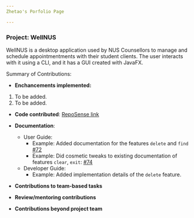 ```yaml
---
Zhetao's Porfolio Page

---
```


### Project: WellNUS

WellNUS is a desktop application used by NUS Counsellors to manage and schedule appointmentments with their student clients.
The user interacts with it using a CLI, and it has a GUI created with JavaFX.

Summary of Contributions:

* **Enchancements implemented:**

1. To be added.
2. To be added.

* **Code contributed**: [RepoSense link](https://nus-cs2103-ay2324s1.github.io/tp-dashboard/?search=quzhetao01&breakdown=true)

* **Documentation**:
    * User Guide:
        * Example: Added documentation for the features `delete` and `find` [\#72]()
        * Example: Did cosmetic tweaks to existing documentation of features `clear`, `exit`: [\#74]()
    * Developer Guide:
        * Example: Added implementation details of the `delete` feature.

* **Contributions to team-based tasks**
* **Review/mentoring contributions**

* **Contributions beyond project team**